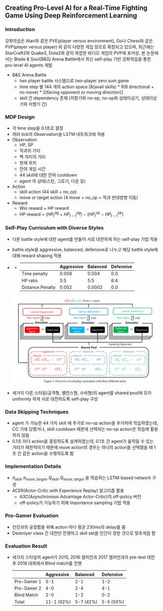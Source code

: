 ## Creating Pro-Level AI for a Real-Time Fighting Game Using Deep Reinforcement Learning

### Introduction

강화학습은 Atari와 같은 PVE(player versus environment), Go나 Chess와 같은 PVP(player versus player) 와 같이 다양한 게임 장르로 확장되고 있으며, 최근에는 StarCraft2와 Quake3, Dota2와 같이 복잡한 비디오 게임의 PVP에 포커싱.
본 논문에서는 Blade & Soul(B&S) Arena Battle에서 최신 self-play 기반 강화학습을 통한 pro-level AI agents 개발.

- B&S Arena Battle
  - two player battle 시스템으로 two-player zero sum game
  - time step 별 144 개의 action space [8(avail skills) * 9(8 directional + no move) * 2(facing opponent or moving direction)]
  - skill 간 dependency 존재 (저항기와 no-op, no-op와 상태이상기, 상태이상기와 저항기 간)

### MDP Design

- 각 time step을 0.1초로 결정
- 여러 tick의 Observation을 LSTM 네트워크에 적용
- Observation
  - HP, SP
  - 적과의 거리
  - 벽 까지의 거리
  - 현재 위치
  - 잔여 게임 시간
  - 44 skill에 대한 잔여 cooldown
  - agent 의 상태(스턴, 그로기, 다운 등)
- Action
  - skill action (44 skill + no_op)
  - move or target action (4 move + no_op + 적과 반대방향 이동)
- Reward
  - Win reward + HP reward
  - HP reward = $(HP^{ag}_t + HP^{ag}_{t-1}) - (HP^{op}_t - HP^{op}_{t-1})$

### Self-Play Curriculum with Diverse Styles

- 다른 battle style에 대한 agent를 만들어 서로 대전하게 하는 self-play 기법 적용

- battle style을 aggressive, balanced, defensive로 나누고 해당 battle style에 대해 reward shaping 적용

- - |                  | Aggressive | Balanced | Defensive |
    | ---------------- | ---------- | -------- | --------- |
    | Time penalty     | 0.008      | 0.004    | 0.0       |
    | HP ratio         | 5:5        | 5:5      | 6:4       |
    | Distance Penalty | 0.002      | 0.0002   | 0.0       |

  ![Overview of self-play curriculum with three different styles](paper_images/NC_paper_image1.PNG)

- 세가지 다른 스타일(공격형, 밸런스형, 수비형)의 agent를 shared pool에 모아 uniformly 하게 서로 대전하도록 self-play 구성

### Data Skipping Techniques

- agent 가 가능한 44 가지 skill 에 추가로 no-op action을 추가하여 학습하였는데, CC 기에 당했거나, skill cooldown 때문에 선택되는 no-op action은 학습에 활용하지 않음
- 0.1초 마다 action을 결정하도록 설계하였는데, 0.1초 간 agent가 움직일 수 있는 거리가 제한적이기 때문에 move action의 경우는 하나의 action을 선택했을 때 1초 간 같은 action을 수행하도록 함

### Implementation Details

- $\pi_{skill} , \pi_{move, target}, Q_{skill}, Q_{move, target}$ 을 학습하는 LSTM-based network 구성
- ACER(Actor-Critic with Experience Replay) 알고리즘 활용 
  - A3C(Asynchronous Advantage Actor-Critic)의 off-policy 버전
  - off-policy가 가능하기 위해 Importance sampling 기법 적용

### Pro-Gamer Evaluation

- 인간과의 공정함을 위해 action 마다 평균 230ms의 delay를 줌
- Destroyer class 간 대전만 진행하고 skill set을 인간이 정한 것으로 맞추게끔 함

### Evaluation Result

- 세가지 스타일의 agent가 2015, 2016 챔피언과 2017 챔피언과의 pre-test 대전 후 2018 대회에서 Blind match를 진행

  |             | Aggressive | Balanced  | Defensive |
  | ----------- | ---------- | --------- | --------- |
  | Pro-Gamer 1 | 5-1        | 2-1       | 1-2       |
  | Pro-Gamer 2 | 4-0        | 2-4       | 4-1       |
  | Blind Match | 2-0        | 1-2       | 0-2       |
  | Total       | 11-1 (92%) | 5-7 (42%) | 5-5 (50%) |

  ​